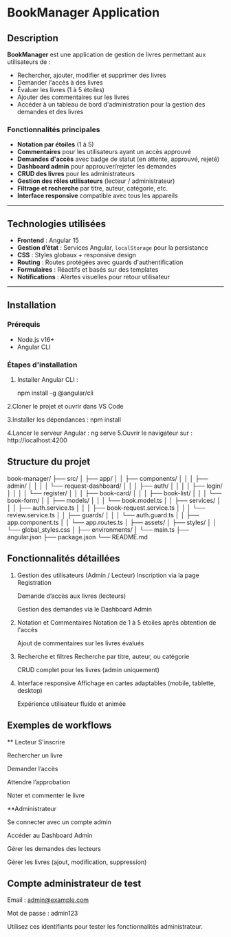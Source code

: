 # BookManager Application

## Description

**BookManager** est une application de gestion de livres permettant aux utilisateurs de :

- Rechercher, ajouter, modifier et supprimer des livres
- Demander l'accès à des livres
- Évaluer les livres (1 à 5 étoiles)
- Ajouter des commentaires sur les livres
- Accéder à un tableau de bord d'administration pour la gestion des demandes et des livres

### Fonctionnalités principales

-  **Notation par étoiles** (1 à 5)
-  **Commentaires** pour les utilisateurs ayant un accès approuvé
-  **Demandes d'accès** avec badge de statut (en attente, approuvé, rejeté)
-  **Dashboard admin** pour approuver/rejeter les demandes
-  **CRUD des livres** pour les administrateurs
-  **Gestion des rôles utilisateurs** (lecteur / administrateur)
-  **Filtrage et recherche** par titre, auteur, catégorie, etc.
-  **Interface responsive** compatible avec tous les appareils

---

## Technologies utilisées

- **Frontend** : Angular 15
- **Gestion d’état** : Services Angular, `localStorage` pour la persistance
- **CSS** : Styles globaux + responsive design
- **Routing** : Routes protégées avec guards d'authentification
- **Formulaires** : Réactifs et basés sur des templates
- **Notifications** : Alertes visuelles pour retour utilisateur

---

##  Installation

### Prérequis

- Node.js v16+  
- Angular CLI

### Étapes d'installation

1. Installer Angular CLI :

   npm install -g @angular/cli
 
2.Cloner le projet et ouvrir dans VS Code

3.Installer les dépendances :
    npm install

4.Lancer le serveur Angular :
    ng serve
5.Ouvrir le navigateur sur :
    http://localhost:4200
    
##  Structure du projet

book-manager/
├── src/
│   ├── app/
│   │   ├── components/
│   │   │   ├── admin/
│   │   │   │   └── request-dashboard/
│   │   │   ├── auth/
│   │   │   │   ├── login/
│   │   │   │   └── register/
│   │   │   ├── book-card/
│   │   │   ├── book-list/
│   │   │   └── book-form/
│   │   ├── models/
│   │   │   └── book.model.ts
│   │   ├── services/
│   │   │   ├── auth.service.ts
│   │   │   ├── book-request.service.ts
│   │   │   └── review.service.ts
│   │   ├── guards/
│   │   │   └── auth.guard.ts
│   │   ├── app.component.ts
│   │   └── app.routes.ts
│   ├── assets/
│   ├── styles/
│   │   └── global_styles.css
│   ├── environments/
│   └── main.ts
├── angular.json
├── package.json
└── README.md


##  Fonctionnalités détaillées
1. Gestion des utilisateurs (Admin / Lecteur)
    Inscription via la page Registration

    Demande d’accès aux livres (lecteurs)

    Gestion des demandes via le Dashboard Admin

2. Notation et Commentaires
    Notation de 1 à 5 étoiles après obtention de l'accès

    Ajout de commentaires sur les livres évalués

3. Recherche et filtres
    Recherche par titre, auteur, ou catégorie

    CRUD complet pour les livres (admin uniquement)

4. Interface responsive
    Affichage en cartes adaptables (mobile, tablette, desktop)

    Expérience utilisateur fluide et animée

## Exemples de workflows
 ** Lecteur
S'inscrire

Rechercher un livre

Demander l’accès

Attendre l’approbation

Noter et commenter le livre

  **Administrateur
  
Se connecter avec un compte admin

Accéder au Dashboard Admin

Gérer les demandes des lecteurs

Gérer les livres (ajout, modification, suppression)

 ## Compte administrateur de test
Email : admin@example.com

Mot de passe : admin123

Utilisez ces identifiants pour tester les fonctionnalités administrateur.


